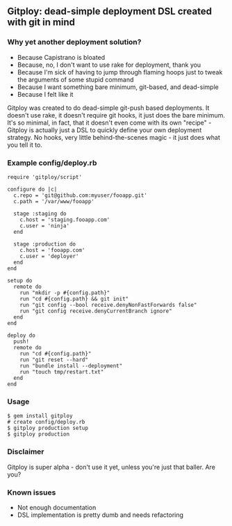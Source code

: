 ## Gitploy: dead-simple deployment DSL created with git in mind

### Why yet another deployment solution?

* Because Capistrano is bloated
* Because, no, I don't want to use rake for deployment, thank you
* Because I'm sick of having to jump through flaming hoops just to tweak the arguments of some stupid command
* Because I want something bare minimum, git-based, and dead-simple
* Because I felt like it

Gitploy was created to do dead-simple git-push based deployments. It doesn't use rake, it doesn't
require git hooks, it just does the bare minimum. It's so minimal, in fact, that it doesn't even
come with its own "recipe" - Gitploy is actually just a DSL to quickly define your own deployment
strategy. No hooks, very little behind-the-scenes magic - it just does what you tell it to.

### Example config/deploy.rb


    require 'gitploy/script'

    configure do |c|
      c.repo = 'git@github.com:myuser/fooapp.git'
      c.path = '/var/www/fooapp'

      stage :staging do
        c.host = 'staging.fooapp.com'
        c.user = 'ninja'
      end

      stage :production do
        c.host = 'fooapp.com'
        c.user = 'deployer'
      end
    end

    setup do
      remote do
        run "mkdir -p #{config.path}"
        run "cd #{config.path} && git init"
        run "git config --bool receive.denyNonFastForwards false"
        run "git config receive.denyCurrentBranch ignore"
      end
    end

    deploy do
      push!
      remote do
        run "cd #{config.path}"
        run "git reset --hard"
        run "bundle install --deployment"
        run "touch tmp/restart.txt"
      end
    end

### Usage

    $ gem install gitploy
    # create config/deploy.rb
    $ gitploy production setup
    $ gitploy production

### Disclaimer

Gitploy is super alpha - don't use it yet, unless you're just that baller. Are you?

### Known issues

* Not enough documentation
* DSL implementation is pretty dumb and needs refactoring
